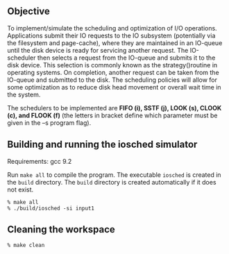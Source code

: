 ## Objective

To implement/simulate the scheduling and optimization of I/O operations. Applications submit their IO requests to the IO subsystem (potentially via the filesystem and page-cache), where they are maintained in an IO-queue until the disk device is ready for servicing another request. The IO-scheduler then selects a request from the IO-queue and submits it to the disk device. This selection is commonly known as the strategy()routine in operating systems. On completion, another request can be taken from the IO-queue and submitted to the disk. The scheduling policies will allow for some optimization as to reduce disk head movement or overall wait time in the system. 

The schedulers to be implemented are **FIFO (i), SSTF (j), LOOK (s), CLOOK (c), and FLOOK (f)** (the letters in bracket define which parameter must be given in the –s program flag).

## Building and running the iosched simulator

Requirements: gcc 9.2

Run `make all` to compile the program. The executable `iosched` is created in the `build` directory.
The `build` directory is created automatically if it does not exist.

```
% make all
% ./build/iosched -si input1 
```

## Cleaning the workspace

```
% make clean
```
